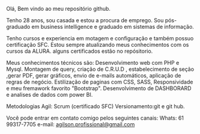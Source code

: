 Olá, Bem vindo ao meu repositório github.

Tenho 28 anos, sou casada e estou a procura de emprego.
Sou pós-graduado em business intelligence e graduado em sistemas de informação.

Tenho cursos e experiencia em motagem e configuração e também possuo certificação SFC.
Estou sempre atualizando meus conhecimentos com os cursos da ALURA. alguns certificados estão no repósitorio.

Meus conhecimentos técnicos são:
Desenvolvimento web com PHP e Mysql.
Montagem de query, criação de C.R.U.D , estabelecimento de seção ,gerar PDF, gerar gráficos, envio de e-mails automáticos, aplicação de regras de negócio.
Estilização de paginas com CSS, SASS, Responsividade e meu fremawork favorito "Bootstrap".
Desenvolvimento de DASHBORARD e analises de dados com power BI.

Metodologias Agil: Scrum (certificado SFC)
Versionamento:git e git hub.

Você pode entrar em contato comigo pelos seguintes canais:
Whats: 61 99317-7705
e-mail: agilson.profissional@gmail.com





